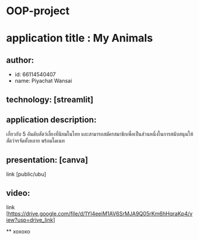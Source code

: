 # OOP-project
# application title : My Animals 
## author: 
  * id: 66114540407
  * name: Piyachat Wansai
## technology: [streamlit]
## application description:
เกี่ยวกับ 5 อันดับสัตว์เลี้ยงที่นิยมในไทย และสามารถสมัครสมาชิกเพื่อเป็นส่วนหนึ่งในการสนับสนุนให้สัตว์จรจัดทั้งหลาย พร้อมโดเนท

## presentation: [canva] 
link [public/ubu]
## video: 
link [https://drive.google.com/file/d/1Yl4eeiM1AV6SrMJA9Q05rKm6hHqraKp4/view?usp=drive_link]

** xoxoxo
 
